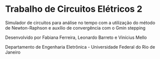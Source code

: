 # Trabalho de Circuitos Elétricos 2
Simulador de circuitos para análise no tempo com a utilização do método de Newton-Raphson e auxílio de convergência com o Gmin stepping

Desenvolvido por Fabiana Ferreira, Leonardo Barreto e Vinícius Mello

Departamento de Engenharia Eletrônica - Universidade Federal do Rio de Janeiro
